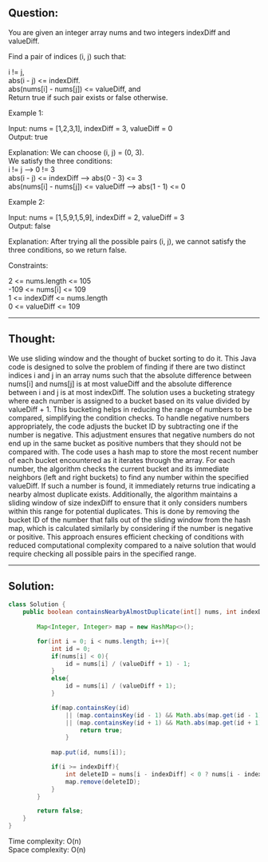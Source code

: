 ## Question:

You are given an integer array nums and two integers indexDiff and valueDiff.  

Find a pair of indices (i, j) such that:  

i != j,  
abs(i - j) <= indexDiff.  
abs(nums[i] - nums[j]) <= valueDiff, and  
Return true if such pair exists or false otherwise.   

Example 1:  

Input: nums = [1,2,3,1], indexDiff = 3, valueDiff = 0  
Output: true  

Explanation: We can choose (i, j) = (0, 3).  
We satisfy the three conditions:  
i != j --> 0 != 3  
abs(i - j) <= indexDiff --> abs(0 - 3) <= 3  
abs(nums[i] - nums[j]) <= valueDiff --> abs(1 - 1) <= 0  

Example 2:  

Input: nums = [1,5,9,1,5,9], indexDiff = 2, valueDiff = 3  
Output: false  

Explanation: After trying all the possible pairs (i, j), we cannot satisfy the three conditions, so we return false.  

Constraints:  

2 <= nums.length <= 105  
-109 <= nums[i] <= 109  
1 <= indexDiff <= nums.length  
0 <= valueDiff <= 109  

---
## Thought: 
We use sliding window and the thought of bucket sorting to do it. This Java code is designed to solve the problem of finding if there are two distinct indices i and j in an array nums such that the absolute difference between nums[i] and nums[j] is at most valueDiff and the absolute difference between i and j is at most indexDiff. The solution uses a bucketing strategy where each number is assigned to a bucket based on its value divided by valueDiff + 1. This bucketing helps in reducing the range of numbers to be compared, simplifying the condition checks.
To handle negative numbers appropriately, the code adjusts the bucket ID by subtracting one if the number is negative. This adjustment ensures that negative numbers do not end up in the same bucket as positive numbers that they should not be compared with.
The code uses a hash map to store the most recent number of each bucket encountered as it iterates through the array. For each number, the algorithm checks the current bucket and its immediate neighbors (left and right buckets) to find any number within the specified valueDiff. If such a number is found, it immediately returns true indicating a nearby almost duplicate exists.
Additionally, the algorithm maintains a sliding window of size indexDiff to ensure that it only considers numbers within this range for potential duplicates. This is done by removing the bucket ID of the number that falls out of the sliding window from the hash map, which is calculated similarly by considering if the number is negative or positive.
This approach ensures efficient checking of conditions with reduced computational complexity compared to a naive solution that would require checking all possible pairs in the specified range.

---
## Solution:
```Java
class Solution {
    public boolean containsNearbyAlmostDuplicate(int[] nums, int indexDiff, int valueDiff) {
        
        Map<Integer, Integer> map = new HashMap<>();

        for(int i = 0; i < nums.length; i++){
            int id = 0;
            if(nums[i] < 0){
                id = nums[i] / (valueDiff + 1) - 1;
            }
            else{
                id = nums[i] / (valueDiff + 1);
            }

            if(map.containsKey(id) 
                || (map.containsKey(id - 1) && Math.abs(map.get(id - 1) - nums[i]) <= valueDiff) 
                || (map.containsKey(id + 1) && Math.abs(map.get(id + 1) - nums[i]) <= valueDiff)){
                    return true;
                }
            
            map.put(id, nums[i]);

            if(i >= indexDiff){
                int deleteID = nums[i - indexDiff] < 0 ? nums[i - indexDiff] / (valueDiff + 1) - 1 : nums[i - indexDiff] / (valueDiff + 1);
                map.remove(deleteID);
            }
        }

        return false;
    }
}
```
Time complexity: O(n)  
Space complexity: O(n)
